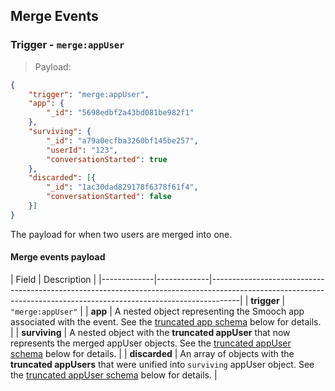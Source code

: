 ## Merge Events

### Trigger - `merge:appUser`

> Payload:

```json
{
    "trigger": "merge:appUser",
    "app": {
        "_id": "5698edbf2a43bd081be982f1"
    },
    "surviving": {
        "_id": "a79a0ecfba3260bf145be257",
        "userId": "123",
        "conversationStarted": true
    },
    "discarded": [{
        "_id": "1ac30dad829178f6378f61f4",
        "conversationStarted": false
    }]
}
```

The payload for when two users are merged into one.

#### Merge events payload

| Field       | Description                                                                                                                                                       |
|-------------|-------------|-------------------------------------------------------------------------------------------------------------------------------------------------------------------|
| **trigger**  | `"merge:appUser"`                                                                                                                                                 |
| **app**  | A nested object representing the Smooch app associated with the event. See the [truncated app schema](#truncated-app-schema) below for details.                                               |
| **surviving**  | A nested object with the **truncated appUser** that now represents the merged appUser objects. See the [truncated appUser schema](#truncated-appuser-schema) below for details.         |
| **discarded**  | An array of objects with the **truncated appUsers** that were unified into `surviving` appUser object. See the [truncated appUser schema](#truncated-appuser-schema) below for details. |
